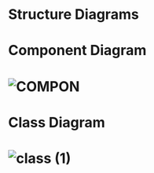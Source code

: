 # Structure Diagrams

# Component Diagram   

# ![COMPON](https://user-images.githubusercontent.com/69413922/132314720-f109a6cb-ac57-428d-a173-14c869e54413.png)   
  
# Class Diagram  
# ![class (1)](https://user-images.githubusercontent.com/69413922/132315060-d77c79d6-5a87-4075-8f37-00111ef69d67.png)


